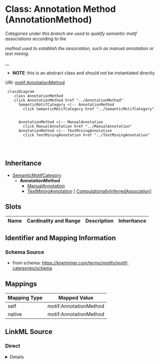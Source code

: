 

# Class: Annotation Method (AnnotationMethod) 


_Categories under this branch are used to qualify semantic motif associations according to the_

_method used to establish the association, such as manual annotation or text mining._

__




* __NOTE__: this is an abstract class and should not be instantiated directly


URI: [motif:AnnotationMethod](https://knetminer.com/terms/motifs/motif-categories/AnnotationMethod)






```mermaid
 classDiagram
    class AnnotationMethod
    click AnnotationMethod href "../AnnotationMethod"
      SemanticMotifCategory <|-- AnnotationMethod
        click SemanticMotifCategory href "../SemanticMotifCategory"
      

      AnnotationMethod <|-- ManualAnnotation
        click ManualAnnotation href "../ManualAnnotation"
      AnnotationMethod <|-- TextMiningAnnotation
        click TextMiningAnnotation href "../TextMiningAnnotation"
      
      
      
```





## Inheritance
* [SemanticMotifCategory](SemanticMotifCategory.md)
    * **AnnotationMethod**
        * [ManualAnnotation](ManualAnnotation.md)
        * [TextMiningAnnotation](TextMiningAnnotation.md) [ [ComputationallyInferredAssociation](ComputationallyInferredAssociation.md)]



## Slots

| Name | Cardinality and Range | Description | Inheritance |
| ---  | --- | --- | --- |









## Identifier and Mapping Information







### Schema Source


* from schema: https://knetminer.com/terms/motifs/motif-categories/schema




## Mappings

| Mapping Type | Mapped Value |
| ---  | ---  |
| self | motif:AnnotationMethod |
| native | motif:AnnotationMethod |







## LinkML Source

<!-- TODO: investigate https://stackoverflow.com/questions/37606292/how-to-create-tabbed-code-blocks-in-mkdocs-or-sphinx -->

### Direct

<details>
```yaml
name: AnnotationMethod
description: 'Categories under this branch are used to qualify semantic motif associations
  according to the

  method used to establish the association, such as manual annotation or text mining.

  '
title: Annotation Method
from_schema: https://knetminer.com/terms/motifs/motif-categories/schema
is_a: SemanticMotifCategory
abstract: true

```
</details>

### Induced

<details>
```yaml
name: AnnotationMethod
description: 'Categories under this branch are used to qualify semantic motif associations
  according to the

  method used to establish the association, such as manual annotation or text mining.

  '
title: Annotation Method
from_schema: https://knetminer.com/terms/motifs/motif-categories/schema
is_a: SemanticMotifCategory
abstract: true

```
</details>